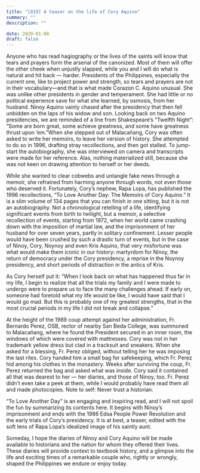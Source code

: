 ```yaml
---
title: "[819] A teaser on the life of Cory Aquino"
summary: ""
description: ""

date: 2020-01-08
draft: false
---
```


Anyone who has read hagiography or the lives of the saints will know that tears and prayers form the arsenal of the canonized. Most of them will offer the other cheek when unjustly slapped, while you and I will do what is natural and hit back — harder. Presidents of the Philippines, especially the current one, like to project power and strength, so tears and prayers are not in their vocabulary—and that is what made Corazon C. Aquino unusual. She was unlike other presidents in gender and temperament. She had little or no political experience save for what she learned, by osmosis, from her husband. Ninoy Aquino vainly chased after the presidency that then fell unbidden on the laps of his widow and son. Looking back on two Aquino presidencies, we are reminded of a line from Shakespeare’s “Twelfth Night”: “Some are born great, some achieve greatness, and some have greatness thrust upon ’em.”When she stepped out of Malacañang, Cory was often asked to write her memoirs, to leave her version of history. She attempted to do so in 1996, drafting stray recollections, and then got stalled. To jump-start the autobiography, she was interviewed on camera and transcripts were made for her reference. Alas, nothing materialized still, because she was not keen on drawing attention to herself or her deeds.

While she wanted to clear cobwebs and untangle fake news through a memoir, she refrained from harming anyone through words, not even those who deserved it. Fortunately, Cory’s nephew, Rapa Lopa, has published the 1996 recollections, “To Love Another Day: The Memoirs of Cory Aquino.” It is a slim volume of 134 pages that you can finish in one sitting, but it is not an autobiography. Not a chronological retelling of a life, identifying significant events from birth to twilight, but a memoir, a selective recollection of events, starting from 1972, when her world came crashing down with the imposition of martial law, and the imprisonment of her husband for over seven years, partly in solitary confinement. Lesser people would have been crushed by such a drastic turn of events, but in the case of Ninoy, Cory, Noynoy and even Kris Aquino, that very misfortune was what would make them iconic in our history: martyrdom for Ninoy, the return of democracy under the Cory presidency, a reprise in the Noynoy presidency, and short periods of distraction in the antics of Kris.

As Cory herself put it: “When I look back on what has happened thus far in my life, I begin to realize that all the trials my family and I were made to undergo were to prepare us to face the many challenges ahead. If early on, someone had foretold what my life would be like, I would have said that I would go mad. But this is probably one of my greatest strengths, that in the most crucial periods in my life I did not break and collapse.”

At the height of the 1989 coup attempt against her administration, Fr. Bernardo Perez, OSB, rector of nearby San Beda College, was summoned to Malacañang, where he found the President secured in an inner room, the windows of which were covered with mattresses. Cory was not in her trademark yellow dress but clad in a tracksuit and sneakers. When she asked for a blessing, Fr. Perez obliged, without telling her he was imposing the last rites. Cory handed him a small bag for safekeeping, which Fr. Perez hid among his clothes in the monastery. Weeks after surviving the coup, Fr. Perez returned the bag and asked what was inside. Cory said it contained all that was dearest to her — her diaries, and those of Ninoy, too. Fr. Perez didn’t even take a peek at them, while I would probably have read them all and made photocopies. Note to self: Never trust a historian.

“To Love Another Day” is an engaging and inspiring read, and I will not spoil the fun by summarizing its contents here. It begins with Ninoy’s imprisonment and ends with the 1986 Edsa People Power Revolution and the early trials of Cory’s presidency. It is at best, a teaser, edited with the soft lens of Rapa Lopa’s idealized image of his saintly aunt.

Someday, I hope the diaries of Ninoy and Cory Aquino will be made available to historians and the nation for whom they offered their lives. These diaries will provide context to textbook history, and a glimpse into the life and exciting times of a remarkable couple who, rightly or wrongly, shaped the Philippines we endure or enjoy today.
